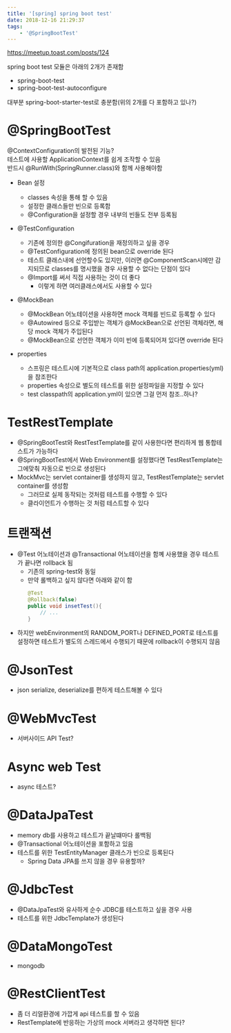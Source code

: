 ```yaml
---
title: '[spring] spring boot test'
date: 2018-12-16 21:29:37
tags:
    - '@SpringBootTest'
---
```


<https://meetup.toast.com/posts/124>

spring boot test 모듈은 아래의 2개가 존재함
- spring-boot-test
- spring-boot-test-autoconfigure

대부분 spring-boot-starter-test로 충분함(위의 2개를 다 포함하고 있나?)  

# @SpringBootTest
@ContextConfiguration의 발전된 기능?  
테스트에 사용할 ApplicationContext를 쉽게 조작할 수 있음  
반드시 @RunWith(SpringRunner.class)와 함께 사용해야함

- Bean 설정
    - classes 속성을 통해 할 수 있음
    - 설정한 클래스들만 빈으로 등록함
    - @Configuration을 설정할 경우 내부의 빈들도 전부 등록됨

- @TestConfiguration
    - 기존에 정의한 @Congifuration을 재정의하고 싶을 경우
    - @TestConfiguration에 정의된 bean으로 override 된다
    - 테스트 클래스내에 선언할수도 있지만, 이러면 @ComponentScan시에만 감지되므로 classes를 명시했을 경우 사용할 수 없다는 단점이 있다
    - @Import를 써서 직접 사용하는 것이 더 좋다
        - 이렇게 하면 여러클래스에서도 사용할 수 있다
    
- @MockBean
    - @MockBean 어노테이션을 사용하면 mock 객체를 빈드로 등록할 수 있다
    - @Autowired 등으로 주입받는 객체가 @MockBean으로 선언된 객체라면, 해당 mock 객체가 주입된다
    - @MockBean으로 선언한 객체가 이미 빈에 등록되어져 있다면 override 된다

- properties
    - 스프링은 테스트시에 기본적으로 class path의 application.properties(yml)을 참조한다
    - properties 속성으로 별도의 테스트를 위한 설정파일을 지정할 수 있다
    - test classpath의 application.yml이 있으면 그걸 먼저 참조..하나?

# TestRestTemplate
- @SpringBootTest와 RestTestTemplate를 같이 사용한다면 편리하게 웹 통합테스트가 가능하다
- @SpringBootTest에서 Web Environment를 설정했다면 TestRestTemplate는 그에맞춰 자동으로 빈으로 생성된다
- MockMvc는 servlet container를 생성하지 않고, TestRestTemplate는 servlet container를 생성함
    - 그러므로 실제 동작되는 것처럼 테스트를 수행할 수 있다
    - 클라이언트가 수행하는 것 처럼 테스트할 수 있다

# 트랜잭션
- @Test 어노테이션과 @Transactional 어노테이션을 함꼐 사용했을 경우 테스트가 끝나면 rollback 됨
    - 기존의 spring-test와 동일
    - 만약 롤백하고 싶지 않다면 아래와 같이 함
        ```java
        @Test
        @Rollback(false)
        public void insetTest(){
            // ...
        }
        ```
- 하지만 webEnvironment의 RANDOM_PORT나 DEFINED_PORT로 테스트를 설정하면 테스트가 별도의 스레드에서 수행되기 때문에 rollback이 수행되지 않음

# @JsonTest
- json serialize, deserialize를 편하게 테스트해볼 수 있다

# @WebMvcTest
- 서버사이드 API Test?

# Async web Test
- async 테스트?

# @DataJpaTest
- memory db를 사용하고 테스트가 끝날떄마다 롤백됨
- @Transactional 어노테이션을 포함하고 있음
- 테스트를 위한 TestEntityManager 클래스가 빈으로 등록된다
    - Spring Data JPA를 쓰지 않을 경우 유용할까?

# @JdbcTest
- @DataJpaTest와 유사하게 순수 JDBC를 테스트하고 싶을 경우 사용
- 테스트를 위한 JdbcTemplate가 생성된다

# @DataMongoTest
- mongodb

# @RestClientTest
- 좀 더 리얼환경에 가깝게 api 테스트를 할 수 있음
- RestTemplate에 반응하는 가상의 mock 서버라고 생각하면 된다?

<!-- more -->